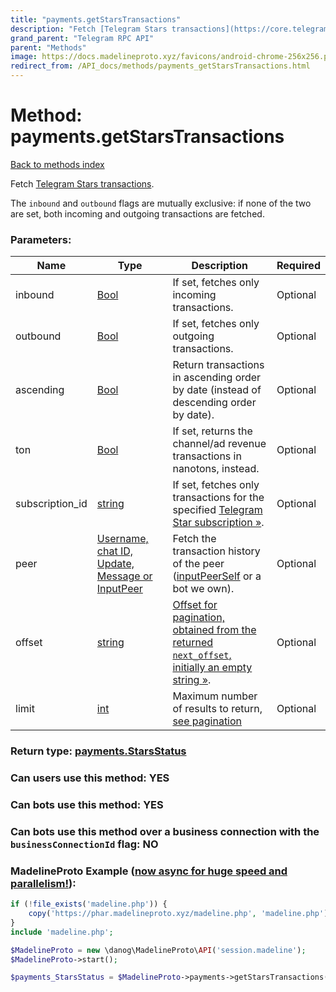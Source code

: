 ```yaml
---
title: "payments.getStarsTransactions"
description: "Fetch [Telegram Stars transactions](https://core.telegram.org/api/stars#balance-and-transaction-history)."
grand_parent: "Telegram RPC API"
parent: "Methods"
image: https://docs.madelineproto.xyz/favicons/android-chrome-256x256.png
redirect_from: /API_docs/methods/payments_getStarsTransactions.html
---
```

# Method: payments.getStarsTransactions
[Back to methods index](index.html)



Fetch [Telegram Stars transactions](https://core.telegram.org/api/stars#balance-and-transaction-history).

The `inbound` and `outbound` flags are mutually exclusive: if none of the two are set, both incoming and outgoing transactions are fetched.

### Parameters:

| Name     |    Type       | Description | Required |
|----------|---------------|-------------|----------|
|inbound|[Bool](/API_docs/types/Bool.html) | If set, fetches only incoming transactions. | Optional|
|outbound|[Bool](/API_docs/types/Bool.html) | If set, fetches only outgoing transactions. | Optional|
|ascending|[Bool](/API_docs/types/Bool.html) | Return transactions in ascending order by date (instead of descending order by date). | Optional|
|ton|[Bool](/API_docs/types/Bool.html) | If set, returns the channel/ad revenue transactions in nanotons, instead. | Optional|
|subscription\_id|[string](/API_docs/types/string.html) | If set, fetches only transactions for the specified [Telegram Star subscription »](https://core.telegram.org/api/stars#star-subscriptions). | Optional|
|peer|[Username, chat ID, Update, Message or InputPeer](/API_docs/types/InputPeer.html) | Fetch the transaction history of the peer ([inputPeerSelf](../constructors/inputPeerSelf.html) or a bot we own). | Optional|
|offset|[string](/API_docs/types/string.html) | [Offset for pagination, obtained from the returned `next_offset`, initially an empty string »](https://core.telegram.org/api/offsets). | Optional|
|limit|[int](/API_docs/types/int.html) | Maximum number of results to return, [see pagination](https://core.telegram.org/api/offsets) | Optional|


### Return type: [payments.StarsStatus](/API_docs/types/payments.StarsStatus.html)

### Can users use this method: **YES**


### Can bots use this method: **YES**


### Can bots use this method over a business connection with the `businessConnectionId` flag: **NO**


### MadelineProto Example ([now async for huge speed and parallelism!](https://docs.madelineproto.xyz/docs/ASYNC.html)):


```php
if (!file_exists('madeline.php')) {
    copy('https://phar.madelineproto.xyz/madeline.php', 'madeline.php');
}
include 'madeline.php';

$MadelineProto = new \danog\MadelineProto\API('session.madeline');
$MadelineProto->start();

$payments_StarsStatus = $MadelineProto->payments->getStarsTransactions(inbound: $Bool, outbound: $Bool, ascending: $Bool, ton: $Bool, subscription_id: 'string', peer: $InputPeer, offset: 'string', limit: $int, );
```

